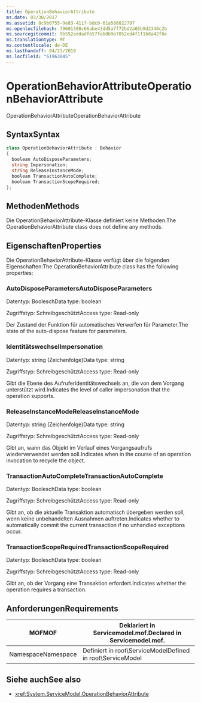```yaml
---
title: OperationBehaviorAttribute
ms.date: 03/30/2017
ms.assetid: 8c9b0755-9e83-411f-bdcb-61a586022797
ms.openlocfilehash: 79601308c66abe43dd5a7f72bd2a05b9d2346c2b
ms.sourcegitcommit: 9b552addadfb57fab0b9e7852ed4f1f1b8a42f8e
ms.translationtype: MT
ms.contentlocale: de-DE
ms.lasthandoff: 04/23/2019
ms.locfileid: "61963045"
---
```

# <a name="operationbehaviorattribute"></a><span data-ttu-id="bcb3f-102">OperationBehaviorAttribute</span><span class="sxs-lookup"><span data-stu-id="bcb3f-102">OperationBehaviorAttribute</span></span>
<span data-ttu-id="bcb3f-103">OperationBehaviorAttribute</span><span class="sxs-lookup"><span data-stu-id="bcb3f-103">OperationBehaviorAttribute</span></span>  
  
## <a name="syntax"></a><span data-ttu-id="bcb3f-104">Syntax</span><span class="sxs-lookup"><span data-stu-id="bcb3f-104">Syntax</span></span>  
  
```csharp
class OperationBehaviorAttribute : Behavior  
{  
  boolean AutoDisposeParameters;  
  string Impersonation;  
  string ReleaseInstanceMode;  
  boolean TransactionAutoComplete;  
  boolean TransactionScopeRequired;  
};  
```  
  
## <a name="methods"></a><span data-ttu-id="bcb3f-105">Methoden</span><span class="sxs-lookup"><span data-stu-id="bcb3f-105">Methods</span></span>  
 <span data-ttu-id="bcb3f-106">Die OperationBehaviorAttribute-Klasse definiert keine Methoden.</span><span class="sxs-lookup"><span data-stu-id="bcb3f-106">The OperationBehaviorAttribute class does not define any methods.</span></span>  
  
## <a name="properties"></a><span data-ttu-id="bcb3f-107">Eigenschaften</span><span class="sxs-lookup"><span data-stu-id="bcb3f-107">Properties</span></span>  
 <span data-ttu-id="bcb3f-108">Die OperationBehaviorAttribute-Klasse verfügt über die folgenden Eigenschaften:</span><span class="sxs-lookup"><span data-stu-id="bcb3f-108">The OperationBehaviorAttribute class has the following properties:</span></span>  
  
### <a name="autodisposeparameters"></a><span data-ttu-id="bcb3f-109">AutoDisposeParameters</span><span class="sxs-lookup"><span data-stu-id="bcb3f-109">AutoDisposeParameters</span></span>  
 <span data-ttu-id="bcb3f-110">Datentyp: Boolesch</span><span class="sxs-lookup"><span data-stu-id="bcb3f-110">Data type: boolean</span></span>  
  
 <span data-ttu-id="bcb3f-111">Zugriffstyp: Schreibgeschützt</span><span class="sxs-lookup"><span data-stu-id="bcb3f-111">Access type: Read-only</span></span>  
  
 <span data-ttu-id="bcb3f-112">Der Zustand der Funktion für automatisches Verwerfen für Parameter.</span><span class="sxs-lookup"><span data-stu-id="bcb3f-112">The state of the auto-dispose feature for parameters.</span></span>  
  
### <a name="impersonation"></a><span data-ttu-id="bcb3f-113">Identitätswechsel</span><span class="sxs-lookup"><span data-stu-id="bcb3f-113">Impersonation</span></span>  
 <span data-ttu-id="bcb3f-114">Datentyp: string (Zeichenfolge)</span><span class="sxs-lookup"><span data-stu-id="bcb3f-114">Data type: string</span></span>  
  
 <span data-ttu-id="bcb3f-115">Zugriffstyp: Schreibgeschützt</span><span class="sxs-lookup"><span data-stu-id="bcb3f-115">Access type: Read-only</span></span>  
  
 <span data-ttu-id="bcb3f-116">Gibt die Ebene des Aufruferidentitätswechsels an, die von dem Vorgang unterstützt wird.</span><span class="sxs-lookup"><span data-stu-id="bcb3f-116">Indicates the level of caller impersonation that the operation supports.</span></span>  
  
### <a name="releaseinstancemode"></a><span data-ttu-id="bcb3f-117">ReleaseInstanceMode</span><span class="sxs-lookup"><span data-stu-id="bcb3f-117">ReleaseInstanceMode</span></span>  
 <span data-ttu-id="bcb3f-118">Datentyp: string (Zeichenfolge)</span><span class="sxs-lookup"><span data-stu-id="bcb3f-118">Data type: string</span></span>  
  
 <span data-ttu-id="bcb3f-119">Zugriffstyp: Schreibgeschützt</span><span class="sxs-lookup"><span data-stu-id="bcb3f-119">Access type: Read-only</span></span>  
  
 <span data-ttu-id="bcb3f-120">Gibt an, wann das Objekt im Verlauf eines Vorgangsaufrufs wiederverwendet werden soll.</span><span class="sxs-lookup"><span data-stu-id="bcb3f-120">Indicates when in the course of an operation invocation to recycle the object.</span></span>  
  
### <a name="transactionautocomplete"></a><span data-ttu-id="bcb3f-121">TransactionAutoComplete</span><span class="sxs-lookup"><span data-stu-id="bcb3f-121">TransactionAutoComplete</span></span>  
 <span data-ttu-id="bcb3f-122">Datentyp: Boolesch</span><span class="sxs-lookup"><span data-stu-id="bcb3f-122">Data type: boolean</span></span>  
  
 <span data-ttu-id="bcb3f-123">Zugriffstyp: Schreibgeschützt</span><span class="sxs-lookup"><span data-stu-id="bcb3f-123">Access type: Read-only</span></span>  
  
 <span data-ttu-id="bcb3f-124">Gibt an, ob die aktuelle Transaktion automatisch übergeben werden soll, wenn keine unbehandelten Ausnahmen auftreten.</span><span class="sxs-lookup"><span data-stu-id="bcb3f-124">Indicates whether to automatically commit the current transaction if no unhandled exceptions occur.</span></span>  
  
### <a name="transactionscoperequired"></a><span data-ttu-id="bcb3f-125">TransactionScopeRequired</span><span class="sxs-lookup"><span data-stu-id="bcb3f-125">TransactionScopeRequired</span></span>  
 <span data-ttu-id="bcb3f-126">Datentyp: Boolesch</span><span class="sxs-lookup"><span data-stu-id="bcb3f-126">Data type: boolean</span></span>  
  
 <span data-ttu-id="bcb3f-127">Zugriffstyp: Schreibgeschützt</span><span class="sxs-lookup"><span data-stu-id="bcb3f-127">Access type: Read-only</span></span>  
  
 <span data-ttu-id="bcb3f-128">Gibt an, ob der Vorgang eine Transaktion erfordert.</span><span class="sxs-lookup"><span data-stu-id="bcb3f-128">Indicates whether the operation requires a transaction.</span></span>  
  
## <a name="requirements"></a><span data-ttu-id="bcb3f-129">Anforderungen</span><span class="sxs-lookup"><span data-stu-id="bcb3f-129">Requirements</span></span>  
  
|<span data-ttu-id="bcb3f-130">MOF</span><span class="sxs-lookup"><span data-stu-id="bcb3f-130">MOF</span></span>|<span data-ttu-id="bcb3f-131">Deklariert in Servicemodel.mof.</span><span class="sxs-lookup"><span data-stu-id="bcb3f-131">Declared in Servicemodel.mof.</span></span>|  
|---------|-----------------------------------|  
|<span data-ttu-id="bcb3f-132">Namespace</span><span class="sxs-lookup"><span data-stu-id="bcb3f-132">Namespace</span></span>|<span data-ttu-id="bcb3f-133">Definiert in root\ServiceModel</span><span class="sxs-lookup"><span data-stu-id="bcb3f-133">Defined in root\ServiceModel</span></span>|  
  
## <a name="see-also"></a><span data-ttu-id="bcb3f-134">Siehe auch</span><span class="sxs-lookup"><span data-stu-id="bcb3f-134">See also</span></span>

- <xref:System.ServiceModel.OperationBehaviorAttribute>
